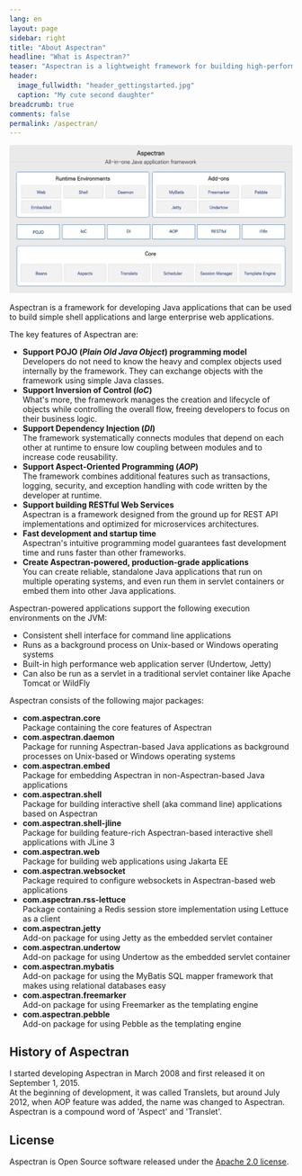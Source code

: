 ```yaml
---
lang: en
layout: page
sidebar: right
title: "About Aspectran"
headline: "What is Aspectran?"
teaser: "Aspectran is a lightweight framework for building high-performance Java applications. It provides an intuitive and flexible development environment."
header:
  image_fullwidth: "header_gettingstarted.jpg"
  caption: "My cute second daughter"
breadcrumb: true
comments: false
permalink: /aspectran/
---
```


![Aspectran Archtecture Diagram](/images/info/aspectran_archtecture_diagram.png "Aspectran Archtecture Diagram")

Aspectran is a framework for developing Java applications that can be used to build simple shell applications and large enterprise web applications.

The key features of Aspectran are:

* **Support POJO (*Plain Old Java Object*) programming model**  
  Developers do not need to know the heavy and complex objects used internally by the framework. They can exchange objects with the framework using simple Java classes.
* **Support Inversion of Control (*IoC*)**  
  What's more, the framework manages the creation and lifecycle of objects while controlling the overall flow, freeing developers to focus on their business logic.
* **Support Dependency Injection (*DI*)**  
  The framework systematically connects modules that depend on each other at runtime to ensure low coupling between modules and to increase code reusability.
* **Support Aspect-Oriented Programming (*AOP*)**  
  The framework combines additional features such as transactions, logging, security, and exception handling with code written by the developer at runtime.
* **Support building RESTful Web Services**  
  Aspectran is a framework designed from the ground up for REST API implementations and optimized for microservices architectures.
* **Fast development and startup time**  
  Aspectran's intuitive programming model guarantees fast development time and runs faster than other frameworks.
* **Create Aspectran-powered, production-grade applications**  
  You can create reliable, standalone Java applications that run on multiple operating systems, and even run them in servlet containers or embed them into other Java applications.

Aspectran-powered applications support the following execution environments on the JVM:

* Consistent shell interface for command line applications
* Runs as a background process on Unix-based or Windows operating systems
* Built-in high performance web application server (Undertow, Jetty)
* Can also be run as a servlet in a traditional servlet container like Apache Tomcat or WildFly

Aspectran consists of the following major packages:

* **com.aspectran.core**  
  Package containing the core features of Aspectran
* **com.aspectran.daemon**  
  Package for running Aspectran-based Java applications as background processes on Unix-based or Windows operating systems
* **com.aspectran.embed**  
  Package for embedding Aspectran in non-Aspectran-based Java applications
* **com.aspectran.shell**  
  Package for building interactive shell (aka command line) applications based on Aspectran
* **com.aspectran.shell-jline**  
  Package for building feature-rich Aspectran-based interactive shell applications with JLine 3
* **com.aspectran.web**  
  Package for building web applications using Jakarta EE
* **com.aspectran.websocket**  
  Package required to configure websockets in Aspectran-based web applications
* **com.aspectran.rss-lettuce**  
  Package containing a Redis session store implementation using Lettuce as a client
* **com.aspectran.jetty**  
  Add-on package for using Jetty as the embedded servlet container
* **com.aspectran.undertow**  
  Add-on package for using Undertow as the embedded servlet container
* **com.aspectran.mybatis**  
  Add-on package for using the MyBatis SQL mapper framework that makes using relational databases easy
* **com.aspectran.freemarker**  
  Add-on package for using Freemarker as the templating engine
* **com.aspectran.pebble**  
  Add-on package for using Pebble as the templating engine

## History of Aspectran

I started developing Aspectran in March 2008 and first released it on September 1, 2015.  
At the beginning of development, it was called Translets, but around July 2012, when AOP feature was added,
the name was changed to Aspectran. Aspectran is a compound word of 'Aspect' and 'Translet'.

## License

Aspectran is Open Source software released under the [Apache 2.0 license](http://www.apache.org/licenses/LICENSE-2.0).
